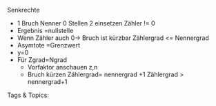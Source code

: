  Senkrechte
  - 1 Bruch Nenner 0 Stellen
  2 einsetzen Zähler != 0
  - Ergebnis =nullstelle
  - Wenn Zähler auch 0->
  Bruch ist kürzbar
 Zählergrad <= Nennergrad
  - Asymtote =Grenzwert
  - y=0
  - Für Zgrad=Ngrad
    - Vorfaktor anschauen z,n
    - Bruch kürzen
 Zählergrad= nennergrad +1
 Zählergrad > nennergrad+1

   Tags & Topics:
   